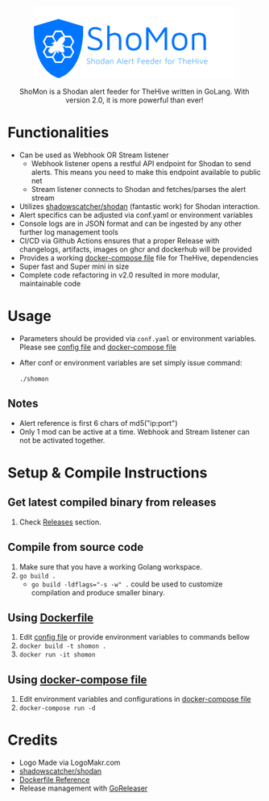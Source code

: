 <p align="center">
  <img src="images/logo.png" />
</p>
<p align="center">
ShoMon is a Shodan alert feeder for TheHive written in GoLang. With version 2.0, it is more powerful than ever!
</p>


# Functionalities
* Can be used as Webhook OR Stream listener
    * Webhook listener opens a restful API endpoint for Shodan to send alerts. This means you need to make this endpoint available to public net
    * Stream listener connects to Shodan and fetches/parses the alert stream
* Utilizes [shadowscatcher/shodan](https://github.com/shadowscatcher/shodan) (fantastic work) for Shodan interaction.
* Alert specifics can be adjusted via conf.yaml or environment variables
* Console logs are in JSON format and can be ingested by any other further log management tools
* CI/CD via Github Actions ensures that a proper Release with changelogs, artifacts, images on ghcr and dockerhub will be provided
* Provides a working [docker-compose file](docker-compose.yml) file for TheHive, dependencies
* Super fast and Super mini in size
* Complete code refactoring in v2.0 resulted in more modular, maintainable code

# Usage
* Parameters should be provided via ```conf.yaml``` or environment variables. Please see [config file](conf.yaml) and [docker-compose file](docker-compose.yml)
* After conf or environment variables are set simply issue command: 

    `./shomon`

## Notes
* Alert reference is first 6 chars of md5("ip:port")
* Only 1 mod can be active at a time. Webhook and Stream listener can not be activated together.

# Setup & Compile Instructions
## Get latest compiled binary from releases
1. Check [Releases](https://github.com/KaanSK/shomon/releases/latest)  section.

## Compile from source code
1. Make sure that you have a working Golang workspace.
2. `go build .`
    * `go build -ldflags="-s -w" .` could be used to customize compilation and produce smaller binary.

## Using [Dockerfile](Dockerfile)
1. Edit [config file](conf.yaml) or provide environment variables to commands bellow
2. `docker build -t shomon .`
3. `docker run -it shomon`

## Using [docker-compose file](docker-compose.yml)
1. Edit environment variables and configurations in [docker-compose file](docker-compose.yml)
2. `docker-compose run -d`

# Credits
* Logo Made via LogoMakr.com
* [shadowscatcher/shodan](https://github.com/shadowscatcher/shodan) 
* [Dockerfile Reference](https://www.cloudreach.com/en/resources/blog/cts-build-golang-dockerfiles/) 
* Release management with [GoReleaser](https://goreleaser.com)
